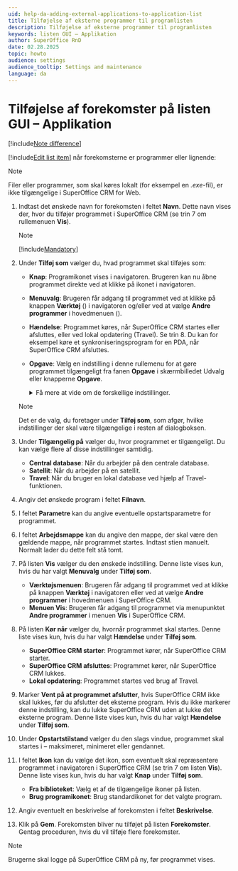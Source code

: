 ```yaml
---
uid: help-da-adding-external-applications-to-application-list
title: Tilføjelse af eksterne programmer til programlisten
description: Tilføjelse af eksterne programmer til programlisten
keywords: listen GUI – Applikation
author: SuperOffice RnD
date: 02.28.2025
topic: howto
audience: settings
audience_tooltip: Settings and maintenance
language: da
---
```


# Tilføjelse af forekomster på listen GUI – Applikation

[!include[Note difference](includes/different-edit-list-item-dialog.md)]

[!include[Edit list item](includes/edit-list-item.md)] når forekomsterne er programmer eller lignende:

> [!NOTE]
> Filer eller programmer, som skal køres lokalt (for eksempel en *.exe*-fil), er ikke tilgængelige i SuperOffice CRM for Web.

1. Indtast det ønskede navn for forekomsten i feltet **Navn**. Dette navn vises der, hvor du tilføjer programmet i SuperOffice CRM (se trin 7 om rullemenuen **Vis**).

    > [!NOTE]
    > [!include[Mandatory](includes/note-mandatory-field.md)]

1. Under **Tilføj som** vælger du, hvad programmet skal tilføjes som:

    * **Knap**: Programikonet vises i navigatoren. Brugeren kan nu åbne programmet direkte ved at klikke på ikonet i navigatoren.
    * **Menuvalg**: Brugeren får adgang til programmet ved at klikke på knappen **Værktøj** (<i class="ph ph-wrench" aria-hidden="true"></i>) i navigatoren og/eller ved at vælge **Andre programmer** i hovedmenuen (<i class="ph ph-list" aria-hidden="true"></i>).
    * **Hændelse**: Programmet køres, når SuperOffice CRM startes eller afsluttes, eller ved lokal opdatering (Travel). Se trin 8. Du kan for eksempel køre et synkroniseringsprogram for en PDA, når SuperOffice CRM afsluttes.
    * **Opgave**: Vælg en indstilling i denne rullemenu for at gøre programmet tilgængeligt fra fanen **Opgave** i skærmbilledet Udvalg eller knapperne **Opgave**.

        <details><summary>Få mere at vide om de forskellige indstillinger.</summary>

        Navnene i parentes angiver det detaljekort, hvor programmet er tilgængeligt.

        Eksempler:

        * **Salgsudvalg (Salg)**: Når du har åbnet et salgsudvalg i skærmbilledet Udvalg, og detaljekortet **Salg** er aktivt, vises programmet som en opgave under fanen **Opgave**.
        * **Salgsudvalg (firmaer)**: Når du har åbnet et salgsudvalg i skærmbilledet Udvalg, og detaljekortet **Firmaer** er aktivt, vises programmet som en opgave under fanen **Opgave**.
        * **Salgsudvalg (ekstern)**: Hvis dit SuperOffice CRM-program er tilknyttet et tredjepartsprogram, sker det, at der vises flere detaljekort for de forskellige udvalg. Du kan så vælge for eksempel **Salgsudvalg (ekstern)** for at vise programmet som en opgave på fanen **Opgave**, når du åbner et salgsudvalg i skærmbilledet Udvalg, og detaljekortet for tredjepartsprogrammet er aktivt.

        Andre alternativer:

        * **Værktøjslinje**: Programmet vises som et valg på værktøjslinjen. Brugerne skal konfigurere værktøjslinjen i SuperOffice CRM og vælge at få vist programmet.

        * **Dialogboksen for opfølgninger**: Programmet vises som et valg under knappen **Opgave** i dialogboksen for opfølgninger.

        * **Dialogboksen Dokument**: Programmet vises som et alternativ under knappen **Opgave** i den valgte dialogboks. Den samme indstilling er tilgængelig for skærmbillederne Person, Tilbud og Produkt.

        </details>

    > [!NOTE]
    > Det er de valg, du foretager under **Tilføj som**, som afgør, hvilke indstillinger der skal være tilgængelige i resten af dialogboksen.

1. Under **Tilgængelig på** vælger du, hvor programmet er tilgængeligt. Du kan vælge flere af disse indstillinger samtidig.

    * **Central database**: Når du arbejder på den centrale database.
    * **Satellit**: Når du arbejder på en satellit.
    * **Travel**: Når du bruger en lokal database ved hjælp af Travel-funktionen.

1. Angiv det ønskede program i feltet **Filnavn**.

1. I feltet **Parametre** kan du angive eventuelle opstartsparametre for programmet.

1. I feltet **Arbejdsmappe** kan du angive den mappe, der skal være den gældende mappe, når programmet startes. Indtast stien manuelt. Normalt lader du dette felt stå tomt.

1. På listen **Vis** vælger du den ønskede indstilling. Denne liste vises kun, hvis du har valgt **Menuvalg** under **Tilføj som**.

    * **Værktøjsmenuen**: Brugeren får adgang til programmet ved at klikke på knappen **Værktøj** i navigatoren eller ved at vælge **Andre programmer** i hovedmenuen i SuperOffice CRM.
    * **Menuen Vis**: Brugeren får adgang til programmet via menupunktet **Andre programmer** i menuen **Vis** i SuperOffice CRM.

1. På listen **Kør når** vælger du, hvornår programmet skal startes. Denne liste vises kun, hvis du har valgt **Hændelse** under **Tilføj som**.

    * **SuperOffice CRM starter**: Programmet kører, når SuperOffice CRM starter.
    * **SuperOffice CRM afsluttes**: Programmet kører, når SuperOffice CRM lukkes.
    * **Lokal opdatering**: Programmet startes ved brug af Travel.

1. Marker **Vent på at programmet afslutter**, hvis SuperOffice CRM ikke skal lukkes, før du afslutter det eksterne program. Hvis du ikke markerer denne indstilling, kan du lukke SuperOffice CRM uden at lukke det eksterne program. Denne liste vises kun, hvis du har valgt **Hændelse** under **Tilføj som**.

1. Under **Opstartstilstand** vælger du den slags vindue, programmet skal startes i – maksimeret, minimeret eller gendannet.

1. I feltet **Ikon** kan du vælge det ikon, som eventuelt skal repræsentere programmet i navigatoren i SuperOffice CRM (se trin 7 om listen **Vis**). Denne liste vises kun, hvis du har valgt **Knap** under **Tilføj som**.

    * **Fra biblioteket**: Vælg et af de tilgængelige ikoner på listen.
    * **Brug programikonet**: Brug standardikonet for det valgte program.

1. Angiv eventuelt en beskrivelse af forekomsten i feltet **Beskrivelse**.

1. Klik på **Gem**. Forekomsten bliver nu tilføjet på listen **Forekomster**. Gentag proceduren, hvis du vil tilføje flere forekomster.

> [!NOTE]
> Brugerne skal logge på SuperOffice CRM på ny, før programmet vises.
